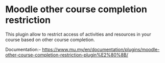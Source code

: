 # Moodle other course completion restriction

This plugin allow to restrict access of activities and resources in your course based on other course completion.

Documentation:-
https://www.mu.my/en/documentation/plugins/moodle-other-course-completion-restriction-plugin%E2%80%8B/
